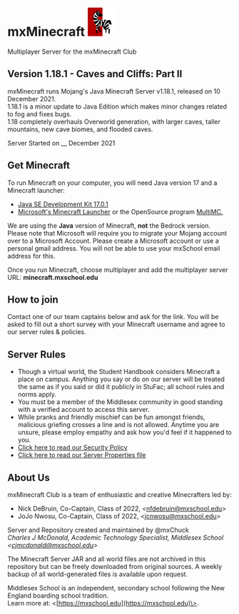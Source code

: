 # mxMinecraft ![Server Icon](/server-icon.png)
Multiplayer Server for the mxMinecraft Club

## Version 1.18.1 - Caves and Cliffs: Part II
mxMinecraft runs Mojang's Java Minecraft Server v1.18.1, released on 10 December 2021. <br />
1.18.1 is a minor update to Java Edition which makes minor changes related to fog and fixes bugs. <br />
1.18 completely overhauls Overworld generation, with larger caves, taller mountains, new cave biomes, and flooded caves.

Server Started on __ December 2021 <br />

## Get Minecraft
To run Minecraft on your computer, you will need Java version 17 and a Minecraft launcher:
- [Java SE Development Kit 17.0.1](https://www.oracle.com/java/technologies/downloads/)
- [Microsoft's Minecraft Launcher](https://www.minecraft.net/en-us/about-minecraft) or the OpenSource program [MultiMC.](https://multimc.org)

We are using the **Java** version of Minecraft, **not** the Bedrock version. <br />
Please note that Microsoft will require you to migrate your Mojang account over to a Microsoft Account. Please create a Microsoft account or use a personal gmail address. You will not be able to use your mxSchool email address for this.

Once you run Minecraft, choose multiplayer and add the multiplayer server URL: **minecraft.mxschool.edu**

## How to join
Contact one of our team captains below and ask for the link. You will be asked to fill out a short survey with your Minecraft username and agree to our server rules & policies.

## Server Rules
- Though a virtual world, the Student Handbook considers Minecraft a place on campus. Anything you say or do on our server will be treated the same as if you said or did it publicly in StuFac; all school rules and norms apply.
- You must be a member of the Middlesex community in good standing with a verified account to access this server.
- While pranks and friendly mischief can be fun amongst friends, malicious griefing crosses a line and is not allowed. Anytime you are unsure, please employ empathy and ask how you'd feel if it happened to you.
- [Click here to read our Security Policy](/SECURITY.md)
- [Click here to read our Server Properties file](/server.properties)

## About Us
mxMinecraft Club is a team of enthusiastic and creative Minecrafters led by:
- Nick DeBruin, Co-Captain, Class of 2022, \<nfdebruin@mxschool.edu\>
- JoJo Nwosu, Co-Captain, Class of 2022, \<jcnwosu@mxschool.edu\>

Server and Repository created and maintained by @mxChuck <br />
*Charles J McDonald, Academic Technology Specialist, Middlesex School \<cjmcdonald@mxschool.edu\>*

The Minecraft Server JAR and all world files are not archived in this repository but can be freely downloaded from original sources. A weekly backup of all world-generated files is available upon request.

Middlesex School is an independent, secondary school following the New England boarding school tradition. <br />
Learn more at: \<[https://mxschool.edu](https://mxschool.edu)\>.
